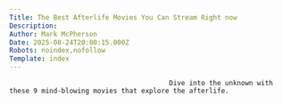 ```yaml
---
Title: The Best Afterlife Movies You Can Stream Right now
Description: 
Author: Mark McPherson
Date: 2025-08-24T20:00:15.000Z
Robots: noindex,nofollow
Template: index
---
```


                                            Dive into the unknown with these 9 mind-blowing movies that explore the afterlife.
                                        
